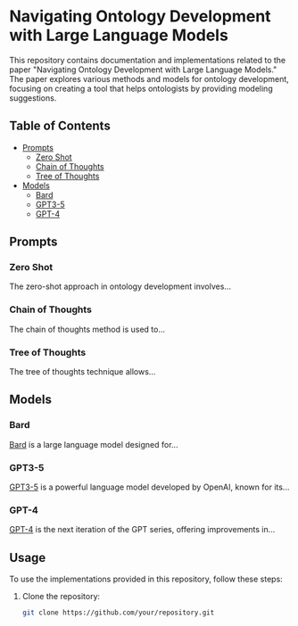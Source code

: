 # Navigating Ontology Development with Large Language Models

This repository contains documentation and implementations related to the paper "Navigating Ontology Development with Large Language Models." The paper explores various methods and models for ontology development, focusing on creating a tool that helps ontologists by providing modeling suggestions.

## Table of Contents

- [Prompts](#prompts)
  - [Zero Shot](#zero-shot)
  - [Chain of Thoughts](#chain-of-thoughts)
  - [Tree of Thoughts](#tree-of-thoughts)
- [Models](#models)
  - [Bard](#bard)
  - [GPT3-5](#gpt3-5)
  - [GPT-4](#gpt-4)

## Prompts

### Zero Shot

The zero-shot approach in ontology development involves...

### Chain of Thoughts

The chain of thoughts method is used to...

### Tree of Thoughts

The tree of thoughts technique allows...

## Models

### Bard

[Bard](https://arxiv.org/abs/2201.xxxxx) is a large language model designed for...

### GPT3-5

[GPT3-5](https://openai.com/gpt-3) is a powerful language model developed by OpenAI, known for its...

### GPT-4

[GPT-4](https://openai.com/gpt-4) is the next iteration of the GPT series, offering improvements in...

## Usage

To use the implementations provided in this repository, follow these steps:

1. Clone the repository:
   ```bash
   git clone https://github.com/your/repository.git
